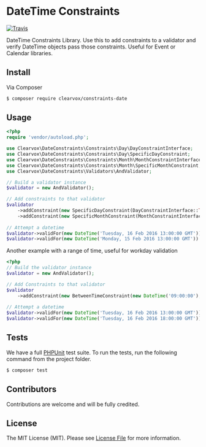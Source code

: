 # DateTime Constraints
[![Travis](https://img.shields.io/travis/clearvox/constraints-date-php.svg?style=flat-square)]()

DateTime Constraints Library. Use this to add constraints to a validator and verify DateTime objects pass those constraints. Useful for Event or Calendar libraries.

## Install
Via Composer 
```bash
$ composer require clearvox/constraints-date
```

## Usage

```php
<?php
require 'vendor/autoload.php';

use Clearvox\DateConstraints\Constraints\Day\DayConstraintInterface;
use Clearvox\DateConstraints\Constraints\Day\SpecificDayConstraint;
use Clearvox\DateConstraints\Constraints\Month\MonthConstraintInterface;
use Clearvox\DateConstraints\Constraints\Month\SpecificMonthConstraint;
use Clearvox\DateConstraints\Validators\AndValidator;

// Build a validator instance
$validator = new AndValidator();

// Add constraints to that validator
$validator
    ->addConstraint(new SpecificDayConstraint(DayConstraintInterface::TUESDAY))
    ->addConstraint(new SpecificMonthConstraint(MonthConstraintInterface::FEBRUARY))
    
// Attempt a datetime
$validator->validFor(new DateTime('Tuesday, 16 Feb 2016 13:00:00 GMT')) // true
$validator->validFor(new DateTime('Monday, 15 Feb 2016 13:00:00 GMT')) // false

```

Another example with a range of time, useful for workday validation

```php
<?php
// Build the validator instance
$validator = new AndValidator();

// Add Constraints to that validator
$validator
    ->addConstraint(new BetweenTimeConstraint(new DateTime('09:00:00'), new DateTime('17:00:00'))
    
// Attempt a datetime
$validator->validFor(new DateTime('Tuesday, 16 Feb 2016 13:00:00 GMT')) // true
$validator->validFor(new DateTime('Tuesday, 16 Feb 2016 18:00:00 GMT')) // false
```

## Tests

We have a full [PHPUnit](https://phpunit.de) test suite. To run the tests, run the following command from the project folder.
```bash
$ composer test
```

## Contributors

Contributions are welcome and will be fully credited.

## License

The MIT License (MIT). Please see [License File](LICENSE) for more information.